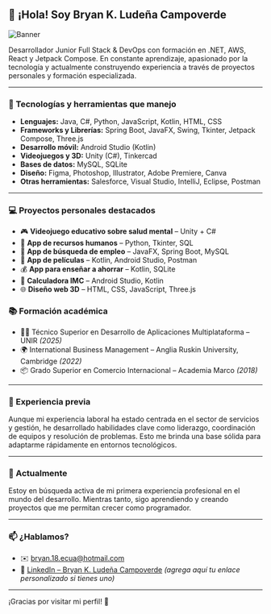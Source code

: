## 👋 ¡Hola! Soy Bryan K. Ludeña Campoverde

![Banner](assets/mi-imagen.png)

Desarrollador Junior Full Stack & DevOps con formación en .NET, AWS, React y Jetpack Compose. En constante aprendizaje, apasionado por la tecnología y actualmente construyendo experiencia a través de proyectos personales y formación especializada.

---

### 🚀 Tecnologías y herramientas que manejo

- **Lenguajes:** Java, C#, Python, JavaScript, Kotlin, HTML, CSS  
- **Frameworks y Librerías:** Spring Boot, JavaFX, Swing, Tkinter, Jetpack Compose, Three.js  
- **Desarrollo móvil:** Android Studio (Kotlin)  
- **Videojuegos y 3D:** Unity (C#), Tinkercad  
- **Bases de datos:** MySQL, SQLite  
- **Diseño:** Figma, Photoshop, Illustrator, Adobe Premiere, Canva  
- **Otras herramientas:** Salesforce, Visual Studio, IntelliJ, Eclipse, Postman  

---

### 💻 Proyectos personales destacados

- 🎮 **Videojuego educativo sobre salud mental** – Unity + C#  
- 🧠 **App de recursos humanos** – Python, Tkinter, SQL  
- 💼 **App de búsqueda de empleo** – JavaFX, Spring Boot, MySQL  
- 🎥 **App de películas** – Kotlin, Android Studio, Postman  
- 💰 **App para enseñar a ahorrar** – Kotlin, SQLite  
- 🧮 **Calculadora IMC** – Android Studio, Kotlin  
- 🌐 **Diseño web 3D** – HTML, CSS, JavaScript, Three.js  

### 📚 Formación académica

- 👨‍💻 Técnico Superior en Desarrollo de Aplicaciones Multiplataforma – UNIR *(2025)*  
- 🌍 International Business Management – Anglia Ruskin University, Cambridge *(2022)*  
- 📦 Grado Superior en Comercio Internacional – Academia Marco *(2018)*  

---

### 💼 Experiencia previa

Aunque mi experiencia laboral ha estado centrada en el sector de servicios y gestión, he desarrollado habilidades clave como liderazgo, coordinación de equipos y resolución de problemas. Esto me brinda una base sólida para adaptarme rápidamente en entornos tecnológicos.

---

### 🌱 Actualmente

Estoy en búsqueda activa de mi primera experiencia profesional en el mundo del desarrollo. Mientras tanto, sigo aprendiendo y creando proyectos que me permitan crecer como programador.

---

### 📫 ¿Hablamos?

- ✉️ [bryan.18.ecua@hotmail.com](mailto:bryan.18.ecua@hotmail.com)  
- 💼 [LinkedIn – Bryan K. Ludeña Campoverde](https://linkedin.com) *(agrega aquí tu enlace personalizado si tienes uno)*

---

¡Gracias por visitar mi perfil! 🚀
